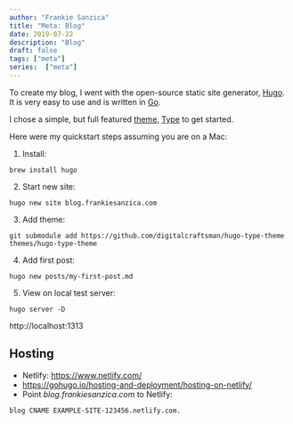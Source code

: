 ```yaml
---
author: "Frankie Sanzica"
title: "Meta: Blog"
date: 2019-07-22
description: "Blog"
draft: false
tags: ["meta"]
series:  ["meta"]
---
```


To create my blog, I went with the open-source static site generator, [Hugo](https://gohugo.io/).  It is very easy to use and is written in [Go](https://golang.org/).

I chose a simple, but full featured [theme](https://themes.gohugo.io/), [Type](https://themes.gohugo.io/type/) to get started.

Here were my quickstart steps assuming you are on a Mac:

1. Install:

```
brew install hugo
```

2. Start new site:

```
hugo new site blog.frankiesanzica.com
```

3. Add theme:

```
git submodule add https://github.com/digitalcraftsman/hugo-type-theme themes/hugo-type-theme
```

4. Add first post:

```
hugo new posts/my-first-post.md
```

5. View on local test server:

```
hugo server -D
```

http://localhost:1313

## Hosting

* Netlify: https://www.netlify.com/
* https://gohugo.io/hosting-and-deployment/hosting-on-netlify/
* Point *blog.frankiesanzica.com* to Netlify:

```
blog CNAME EXAMPLE-SITE-123456.netlify.com.
```